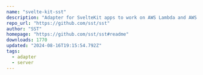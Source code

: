 ```yaml
---
name: "svelte-kit-sst"
description: "Adapter for SvelteKit apps to work on AWS Lambda and AWS Lambda@Edge."
repo_url: "https://github.com/sst/sst"
author: "SST"
homepage: "https://github.com/sst/sst#readme"
downloads: 1770
updated: "2024-08-16T19:15:54.792Z"
tags: 
  - adapter
  - server
---
```

